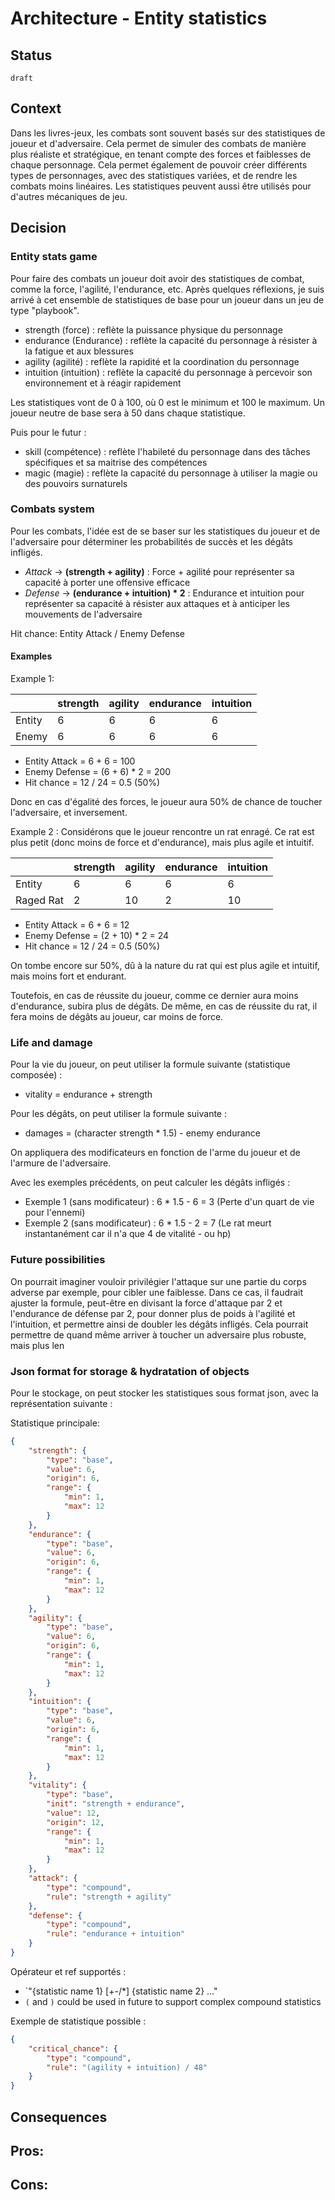 # Architecture - Entity statistics

## Status
`draft`

## Context
Dans les livres-jeux, les combats sont souvent basés sur des statistiques de joueur et d'adversaire. Cela permet de 
simuler des combats de manière plus réaliste et stratégique, en tenant compte des forces et faiblesses de chaque 
personnage.
Cela permet également de pouvoir créer différents types de personnages, avec des statistiques variées, et de rendre les
combats moins linéaires. Les statistiques peuvent aussi être utilisés pour d'autres mécaniques de jeu.

## Decision
### Entity stats game
Pour faire des combats un joueur doit avoir des statistiques de combat, comme la force, l'agilité, l'endurance, etc.
Après quelques réflexions, je suis arrivé à cet ensemble de statistiques de base pour un joueur dans un jeu de type "playbook".
- strength (force) : reflète la puissance physique du personnage
- endurance (Endurance) : reflète la capacité du personnage à résister à la fatigue et aux blessures
- agility (agilité) : reflète la rapidité et la coordination du personnage
- intuition (intuition) : reflète la capacité du personnage à percevoir son environnement et à réagir rapidement

Les statistiques vont de 0 à 100, où 0 est le minimum et 100 le maximum.
Un joueur neutre de base sera à 50 dans chaque statistique.

Puis pour le futur :
- skill (compétence) : reflète l'habileté du personnage dans des tâches spécifiques et sa maitrise des compétences
- magic (magie) : reflète la capacité du personnage à utiliser la magie ou des pouvoirs surnaturels

### Combats system
Pour les combats, l'idée est de se baser sur les statistiques du joueur et de l'adversaire pour déterminer les 
probabilités de succès et les dégâts infligés.

- _Attack_ -> **(strength + agility)** : Force + agilité pour représenter sa capacité à porter une offensive efficace
- _Defense_ -> **(endurance + intuition) * 2** : Endurance et intuition pour représenter sa capacité à résister aux attaques et à anticiper les mouvements de l'adversaire

Hit chance: Entity Attack / Enemy Defense

#### Examples

Example 1:

|            | strength | agility | endurance | intuition |
|------------|----------|---------|-----------|-----------|
| Entity  | 6        | 6       | 6         | 6         |
| Enemy      | 6        | 6       | 6         | 6         |

- Entity Attack = 6 + 6 = 100
- Enemy Defense = (6 + 6) * 2 = 200
- Hit chance = 12 / 24 = 0.5 (50%)

Donc en cas d'égalité des forces, le joueur aura 50% de chance de toucher l'adversaire, et inversement.


Example 2 :
Considérons que le joueur rencontre un rat enragé.
Ce rat est plus petit (donc moins de force et d'endurance), mais plus agile et intuitif.

|           | strength | agility | endurance | intuition |
|-----------|----------|---------|-----------|-----------|
| Entity | 6        | 6       | 6         | 6         |
| Raged Rat | 2        | 10      | 2         | 10        |

- Entity Attack = 6 + 6 = 12
- Enemy Defense = (2 + 10) * 2 = 24
- Hit chance = 12 / 24 = 0.5 (50%)

On tombe encore sur 50%, dû à la nature du rat qui est plus agile et intuitif, mais moins fort et endurant.

Toutefois, en cas de réussite du joueur, comme ce dernier aura moins d'endurance, subira plus de dégâts.
De même, en cas de réussite du rat, il fera moins de dégâts au joueur, car moins de force.


### Life and damage
Pour la vie du joueur, on peut utiliser la formule suivante (statistique composée) :
- vitality = endurance + strength

Pour les dégâts, on peut utiliser la formule suivante :
- damages = (character strength * 1.5) - enemy endurance

On appliquera des modificateurs en fonction de l'arme du joueur et de l'armure de l'adversaire.

Avec les exemples précédents, on peut calculer les dégâts infligés :
- Exemple 1 (sans modificateur) : 6 * 1.5 - 6 = 3 (Perte d'un quart de vie pour l'ennemi)
- Exemple 2 (sans modificateur) : 6 * 1.5 - 2 = 7 (Le rat meurt instantanément car il n'a que 4 de vitalité - ou hp)

### Future possibilities
On pourrait imaginer vouloir privilégier l'attaque sur une partie du corps adverse par exemple, pour cibler une faiblesse.
Dans ce cas, il faudrait ajuster la formule, peut-être en divisant la force d'attaque par 2 et l'endurance de défense par 2,
pour donner plus de poids à l'agilité et l'intuition, et permettre ainsi de doubler les dégâts infligés.
Cela pourrait permettre de quand même arriver à toucher un adversaire plus robuste, mais plus len

### Json format for storage & hydratation of objects
Pour le stockage, on peut stocker les statistiques sous format json, avec la représentation suivante :

Statistique principale:
```json
{
    "strength": {
        "type": "base",
        "value": 6,
        "origin": 6,
        "range": {
            "min": 1,
            "max": 12
        }
    },
    "endurance": {
        "type": "base",
        "value": 6,
        "origin": 6,
        "range": {
            "min": 1,
            "max": 12
        }
    },
    "agility": {
        "type": "base",
        "value": 6,
        "origin": 6,
        "range": {
            "min": 1,
            "max": 12
        }
    },
    "intuition": {
        "type": "base",
        "value": 6,
        "origin": 6,
        "range": {
            "min": 1,
            "max": 12
        }
    },
    "vitality": {
        "type": "base",
        "init": "strength + endurance",
        "value": 12,
        "origin": 12,
        "range": {
            "min": 1,
            "max": 12
        }
    },
    "attack": {
        "type": "compound",
        "rule": "strength + agility"
    },
    "defense": {
        "type": "compound",
        "rule": "endurance + intuition"
    }
}
```

Opérateur et ref supportés :
- `"{statistic name 1} [+-/*] {statistic name 2} ..."
- `(` and `)` could be used in future to support complex compound statistics

Exemple de statistique possible :
```json
{
    "critical_chance": {
        "type": "compound",
        "rule": "(agility + intuition) / 48"
    }
}
```
## Consequences
Pros:
- 

Cons:
-
